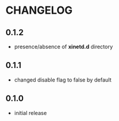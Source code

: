 # CHANGELOG

## 0.1.2

* presence/absence of **xinetd.d** directory

## 0.1.1

* changed disable flag to false by default

## 0.1.0

* initial release
